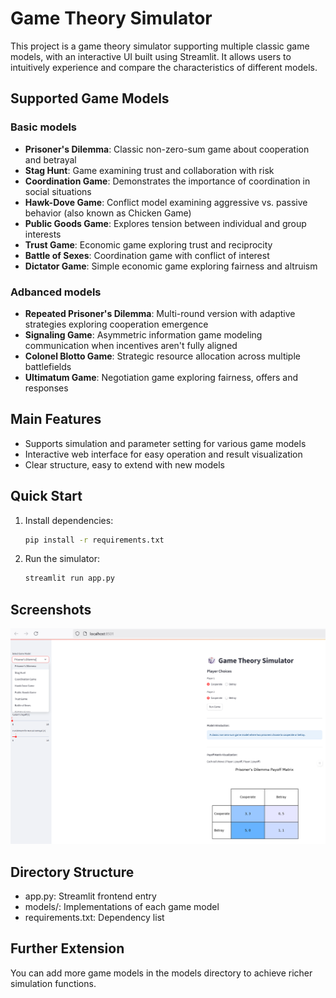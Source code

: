 # Game Theory Simulator

This project is a game theory simulator supporting multiple classic game models, with an interactive UI built using Streamlit. It allows users to intuitively experience and compare the characteristics of different models.

## Supported Game Models
### Basic models
- **Prisoner's Dilemma**: Classic non-zero-sum game about cooperation and betrayal
- **Stag Hunt**: Game examining trust and collaboration with risk
- **Coordination Game**: Demonstrates the importance of coordination in social situations
- **Hawk-Dove Game**: Conflict model examining aggressive vs. passive behavior (also known as Chicken Game)
- **Public Goods Game**: Explores tension between individual and group interests
- **Trust Game**: Economic game exploring trust and reciprocity
- **Battle of Sexes**: Coordination game with conflict of interest
- **Dictator Game**: Simple economic game exploring fairness and altruism

### Adbanced models
- **Repeated Prisoner's Dilemma**: Multi-round version with adaptive strategies exploring cooperation emergence
- **Signaling Game**: Asymmetric information game modeling communication when incentives aren't fully aligned
- **Colonel Blotto Game**: Strategic resource allocation across multiple battlefields
- **Ultimatum Game**: Negotiation game exploring fairness, offers and responses

## Main Features
- Supports simulation and parameter setting for various game models
- Interactive web interface for easy operation and result visualization
- Clear structure, easy to extend with new models

## Quick Start
1. Install dependencies:
   ```bash
   pip install -r requirements.txt
   ```
2. Run the simulator:
   ```bash
   streamlit run app.py
   ```

## Screenshots

![Game Theory Simulator Screenshot](images/screenshot_v1.png)

## Directory Structure
- app.py: Streamlit frontend entry
- models/: Implementations of each game model
- requirements.txt: Dependency list

## Further Extension
You can add more game models in the models directory to achieve richer simulation functions.
